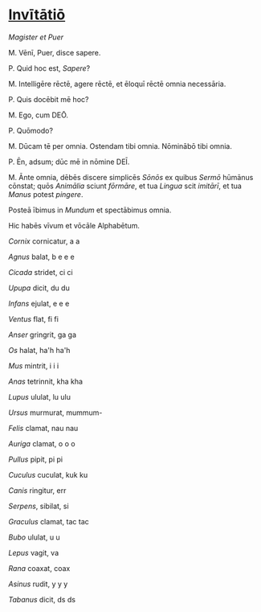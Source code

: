 # [Invītātiō](https://www.archive.org/stream/cu31924032499455#page/n40/mode/1up)

*Magister et Puer*

M. Vēnī, Puer, disce sapere. 

P. Quid hoc est, *Sapere*?

M. Intelligēre rēctē, agere rēctē, et ēloquī rēctē omnia necessāria.

P. Quis docēbit mē hoc?

M. Ego, cum DEŌ. 

P. Quōmodo?

M. Dūcam tē per omnia. Ostendam tibi omnia. Nōminābō tibi omnia.

P. Ēn, adsum; dūc mē in nōmine DEĪ.

M. Ānte omnia, dēbēs discere simplicēs *Sōnōs* ex quibus *Sermō* hūmānus cōnstat; quōs *Animālia* sciunt *fōrmāre*, et tua *Lingua* scit *imitārī*, et tua *Manus* potest *pingere*.

Posteā ībimus in *Mundum* et spectābimus omnia.

Hic habēs vīvum et vōcāle Alphabētum.

*Cornix* cornicatur, a a

*Agnus* balat, b e e e

*Cicada* stridet, ci ci

*Upupa* dicit, du du

*Infans* ejulat, e e e

*Ventus* flat, fi fi

*Anser* gringrit, ga ga

*Os* halat, ha'h ha'h

*Mus* mintrit, i i i

*Anas* tetrinnit, kha kha

*Lupus* ululat, lu ulu

*Ursus* murmurat, mummum-

*Felis* clamat, nau nau

*Auriga* clamat, o o o

*Pullus* pipit, pi pi

*Cuculus* cuculat, kuk ku

*Canis* ringitur, err

*Serpens*, sibilat, si

*Graculus* clamat, tac tac

*Bubo* ululat, u u

*Lepus* vagit, va

*Rana* coaxat, coax

*Asinus* rudit, y y y

*Tabanus* dicit, ds ds
